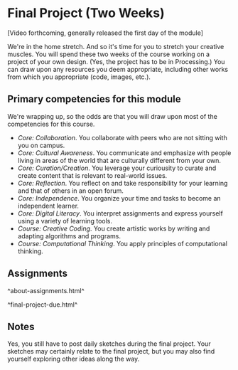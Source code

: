 Final Project (Two Weeks)
=========================

[Video forthcoming, generally released the first day of the module]

We're in the home stretch.  And so it's time for you to stretch your
creative muscles.  You will spend these two weeks of the course working
on a project of your own design.  (Yes, the project has to be in Processing.)
You can draw upon any resources you deem appropriate, including other works
from which you appropriate (code, images, etc.).

Primary competencies for this module
------------------------------------

We're wrapping up, so the odds are that you will draw upon most of the
competencies for this course.

* *Core: Collaboration*.  You collaborate with peers who are not sitting
  with you on campus.
* *Core: Cultural Awareness*.  You communicate and emphasize with people
  living in areas of the world that are culturally different from your
  own.
* *Core: Curation/Creation*.  You leverage your curiousity to curate and
  create content that is relevant to real-world issues.
* *Core: Reflection*.  You reflect on and take responsibility for your
  learning and that of others in an open forum.
* *Core: Independence*.  You organize your time and tasks to become
  an independent learner.
* *Core: Digital Literacy*.  You interpret assignments and express
  yourself using a variety of learning tools.
* *Course: Creative Coding*.  You create artistic works by writing and
  adapting algorithms and programs.
* *Course: Computational Thinking*.  You apply principles of computational
  thinking.

Assignments
-----------

^about-assignments.html^

^final-project-due.html^

Notes
-----

Yes, you still have to post daily sketches during the final project.  Your
sketches may certainly relate to the final project, but you may also find 
yourself exploring other ideas along the way.
